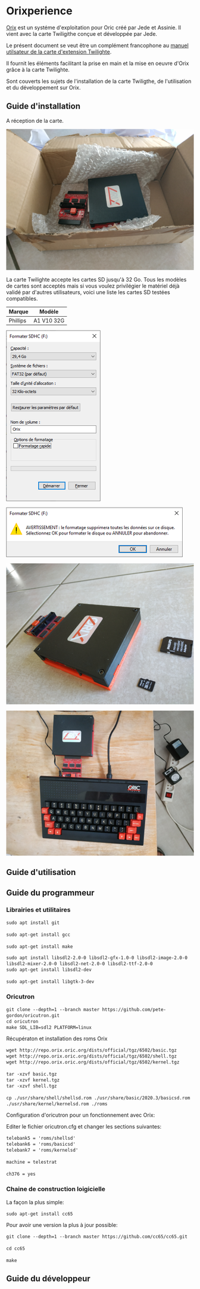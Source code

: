 # Orixperience
[Orix](http://orix.oric.org/) est un systéme d'exploitation pour Oric créé par Jede et Assinie. Il vient avec la carte Twiligithe conçue et développée par Jede.

Le présent document se veut être un complément francophone au [manuel utilsateur de la carte d'extension Twilighte](http://orix.oric.org/twilighte-board-v0-6-user-manual/).

Il fournit les éléments facilitant la prise en main et la mise en oeuvre d'Orix grâce à la carte Twilighte.

Sont couverts les sujets de l'installation de la carte Twiligthe, de l'utilisation et du développement sur Orix.



## Guide d'installation

A réception de la carte.

![Déballage](images/Installation_01.jpg)

La carte Twilighte accepte les cartes SD jusqu'à 32 Go.
Tous les modèles de cartes sont acceptés mais si vous voulez privilégier le matériel déjà validé par d'autres utilisateurs, voici une liste les cartes SD testées compatibles.

|Marque|Modèle|
|---|--|
|Phillips| A1 V10 32G|

![FormatageSD](images/FormatSD_01.png)

![Assemblage](images/FormatSD_02.png)

![Assemblage](images/Installation_02.jpg)

![Déballage](images/Installation_03.jpg)

## Guide d'utilisation

## Guide du programmeur

### Librairies et utilitaires
``` 
sudo apt install git

sudo apt-get install gcc

sudo apt-get install make
```

```
sudo apt install libsdl2-2.0-0 libsdl2-gfx-1.0-0 libsdl2-image-2.0-0 libsdl2-mixer-2.0-0 libsdl2-net-2.0-0 libsdl2-ttf-2.0-0
sudo apt-get install libsdl2-dev

sudo apt-get install libgtk-3-dev
```


### Oricutron

``` 
git clone --depth=1 --branch master https://github.com/pete-gordon/oricutron.git
cd oricutron
make SDL_LIB=sdl2 PLATFORM=linux
``` 

Récupératon et installation des roms Orix

```
wget http://repo.orix.oric.org/dists/official/tgz/6502/basic.tgz
wget http://repo.orix.oric.org/dists/official/tgz/6502/shell.tgz
wget http://repo.orix.oric.org/dists/official/tgz/6502/kernel.tgz

tar -xzvf basic.tgz
tar -xzvf kernel.tgz
tar -xzvf shell.tgz

cp ./usr/share/shell/shellsd.rom ./usr/share/basic/2020.3/basicsd.rom ./usr/share/kernel/kernelsd.rom ./roms
``` 

Configuration d'oricutron pour un fonctionnement avec Orix:

Editer le fichier oricutron.cfg et changer les sections suivantes:
``` 
telebank5 = 'roms/shellsd'
telebank6 = 'roms/basicsd'
telebank7 = 'roms/kernelsd'

machine = telestrat

ch376 = yes
```

### Chaine de construction loigicielle

La façon la plus simple:
``` 
sudo apt-get install cc65
``` 

Pour avoir une version la plus à jour possible:
``` 
git clone --depth=1 --branch master https://github.com/cc65/cc65.git

cd cc65

make
```

## Guide du développeur